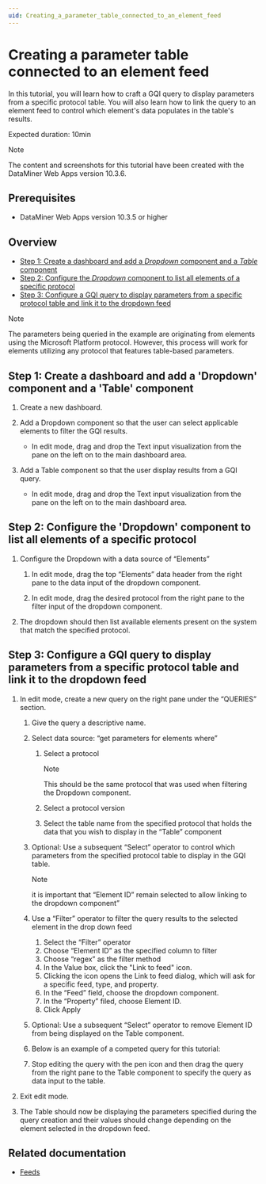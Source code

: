 ```yaml
---
uid: Creating_a_parameter_table_connected_to_an_element_feed
---
```


# Creating a parameter table connected to an element feed

In this tutorial, you will learn how to craft a GQI query to display parameters from a specific protocol table. You will also learn how to link the query to an element feed to control which element's data populates in the table's results.

Expected duration: 10min

> [!NOTE]
> The content and screenshots for this tutorial have been created with the DataMiner Web Apps version 10.3.6.

## Prerequisites

- DataMiner Web Apps version 10.3.5 or higher

## Overview

- [Step 1: Create a dashboard and add a *Dropdown* component and a *Table* component](#step-1-create-a-dashboard-and-add-a-dropdown-component-and-a-table-component)
- [Step 2: Configure the *Dropdown* component to list all elements of a specific protocol](#step-2-configure-the-dropdown-component-to-list-all-elements-of-a-specific-protocol)
- [Step 3: Configure a GQI query to display parameters from a specific protocol table and link it to the dropdown feed](#step-3-configure-a-gqi-query-to-display-parameters-from-a-specific-protocol-table-and-link-it-to-the-dropdown-feed)

> [!NOTE]
> The parameters being queried in the example are originating from elements using the Microsoft Platform protocol. However, this process will work for elements utilizing any protocol that features table-based parameters.

## Step 1: Create a dashboard and add a 'Dropdown' component and a 'Table' component

1. Create a new dashboard.

1. Add a Dropdown component so that the user can select applicable elements to filter the GQI results.

   - In edit mode, drag and drop the Text input visualization from the pane on the left on to the main dashboard area.

1. Add a Table component so that the user display results from a GQI query.

   - In edit mode, drag and drop the Text input visualization from the pane on the left on to the main dashboard area.

## Step 2: Configure the 'Dropdown' component to list all elements of a specific protocol

1. Configure the Dropdown with a data source of “Elements”

   1. In edit mode, drag the top “Elements” data header from the right pane to the data input of the dropdown component.

   1. In edit mode, drag the desired protocol from the right pane to the filter input of the dropdown component.

1. The dropdown should then list available elements present on the system that match the specified protocol.

## Step 3: Configure a GQI query to display parameters from a specific protocol table and link it to the dropdown feed

1. In edit mode, create a new query on the right pane under the “QUERIES” section.

   1. Give the query a descriptive name.

   1. Select data source: “get parameters for elements where”

      1. Select a protocol

         > [!NOTE]
         > This should be the same protocol that was used when filtering the Dropdown component.

      1. Select a protocol version

      1. Select the table name from the specified protocol that holds the data that you wish to display in the “Table” component

   1. Optional: Use a subsequent “Select” operator to control which parameters from the specified protocol table to display in the GQI table.

      > [!NOTE]
      > it is important that “Element ID” remain selected to allow linking to the dropdown component”

   1. Use a “Filter” operator to filter the query results to the selected element in the drop down feed

      1. Select the “Filter” operator
      1. Choose “Element ID” as the specified column to filter
      1. Choose “regex” as the filter method
      1. In the Value box, click the "Link to feed" icon.
      1. Clicking the icon opens the Link to feed dialog, which will ask for a specific feed, type, and property.
      1. In the “Feed” field, choose the dropdown component.
      1. In the “Property” filed, choose Element ID.
      1. Click Apply

   1. Optional: Use a subsequent “Select” operator to remove Element ID from being displayed on the Table component.
   1. Below is an example of a competed query for this tutorial:
   1. Stop editing the query with the pen icon and then drag the query from the right pane to the Table component to specify the query as data input to the table.

1. Exit edit mode.

1. The Table should now be displaying the parameters specified during the query creation and their values should change depending on the element selected in the dropdown feed.

## Related documentation

- [Feeds](Using_dashboard_feeds)
